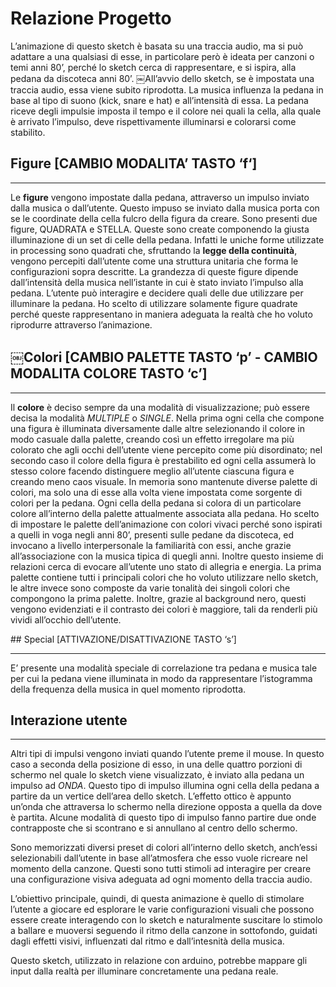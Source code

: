 # Relazione Progetto
L’animazione di questo sketch è basata su una traccia audio, ma si può adattare a una qualsiasi di esse, in particolare però è ideata per canzoni o temi anni 80’, perché lo sketch cerca di rappresentare, e si ispira, alla pedana da discoteca anni 80’.￼All’avvio dello sketch, se è impostata una traccia audio, essa viene subito riprodotta. La musica influenza la pedana in base al tipo di suono (kick, snare e hat) e all’intensità di essa. La pedana riceve degli i​mpulsi​e imposta il tempo e il colore nei quali la cella, alla quale è arrivato l’impulso, deve rispettivamente illuminarsi e colorarsi come stabilito.## Figure [CAMBIO MODALITA’ TASTO ‘f‘]
___Le **figure** vengono impostate dalla pedana, attraverso un impulso inviato dalla musica o dall’utente. Questo impuso se inviato dalla musica porta con se le coordinate della cella fulcro della figura da creare.
Sono presenti due figure, QUADRATA e STELLA. Queste sono create componendo la giusta illuminazione di un set di celle della pedana. Infatti le uniche forme utilizzate in processing sono quadrati che, sfruttando la **legge della continuità**, vengono percepiti dall’utente come una struttura unitaria che forma le configurazioni sopra descritte.
La grandezza di queste figure dipende dall’intensità della musica nell’istante in cui è stato inviato l’impulso alla pedana.
L’utente può interagire e decidere quali delle due utilizzare per illuminare la pedana.
Ho scelto di utilizzare solamente figure quadrate perché queste rappresentano in maniera adeguata la realtà che ho voluto riprodurre attraverso l’animazione.

## ￼Colori [CAMBIO PALETTE TASTO ‘p’ - CAMBIO MODALITA COLORE TASTO ‘c’]
___Il **colore** è deciso sempre da una modalità di visualizzazione; può essere decisa la modalità *MULTIPLE* o *SINGLE*. Nella prima ogni cella che compone una figura è illuminata diversamente dalle altre selezionando il colore in modo casuale dalla palette, creando così un effetto irregolare ma più colorato che agli occhi dell’utente viene percepito come più disordinato; nel secondo caso il colore della figura è prestabilito ed ogni cella assumerà lo stesso colore facendo distinguere meglio all’utente ciascuna figura e creando meno caos visuale.
In memoria sono mantenute diverse palette di colori, ma solo una di esse alla volta viene impostata come sorgente di colori per la pedana. Ogni cella della pedana si colora di un particolare colore all’interno della palette attualmente associata alla pedana. 
Ho scelto di impostare le palette dell’animazione con colori vivaci perché sono ispirati a quelli in voga negli anni 80’, presenti sulle pedane da discoteca, ed invocano a livello interpersonale la familiarità con essi, anche grazie all’associazione con la musica tipica di quegli anni. Inoltre questo insieme di relazioni cerca di evocare all’utente uno stato di allegria e energia.
La prima palette contiene tutti i principali colori che ho voluto utilizzare nello sketch, le altre invece sono composte da varie tonalità dei singoli colori che compongono la prima palette.
Inoltre, grazie al background nero, questi vengono evidenziati e il contrasto dei colori è maggiore, tali da renderli più vividi all’occhio dell’utente.
## Special [ATTIVAZIONE/DISATTIVAZIONE TASTO ‘s’]
___
E’ presente una modalità speciale di correlazione tra pedana e musica tale per cui la pedana viene illuminata in modo da rappresentare l’istogramma della frequenza della musica in quel momento riprodotta.## Interazione utente
___
Altri tipi di impulsi vengono inviati quando l’utente preme il mouse. In questo caso a seconda della posizione di esso, in una delle quattro porzioni di schermo nel quale lo sketch viene visualizzato, è inviato alla pedana un impulso ad *ONDA*. Questo tipo di impulso illumina ogni cella della pedana a partire da un vertice dell’area dello sketch. L’effetto ottico è appunto un’onda che attraversa lo schermo nella direzione opposta a quella da dove è partita. 
Alcune modalità di questo tipo di impulso fanno partire due onde contrapposte che si scontrano e si annullano al centro dello schermo.

Sono memorizzati diversi preset di colori all’interno dello sketch, anch’essi selezionabili dall’utente in base all’atmosfera che esso vuole ricreare nel momento della canzone.
Questi sono tutti stimoli ad interagire per creare una configurazione visiva adeguata ad ogni momento della traccia audio.

L’obiettivo principale, quindi, di questa animazione è quello di stimolare l’utente a giocare ed esplorare le varie configurazioni visuali che possono essere create interagendo con lo sketch e naturalmente suscitare lo stimolo a ballare e muoversi seguendo il ritmo della canzone in sottofondo, guidati dagli effetti visivi, influenzati dal ritmo e dall’intesnità della musica.

Questo sketch, utilizzato in relazione con arduino, potrebbe mappare gli input dalla realtà per illuminare concretamente una pedana reale.